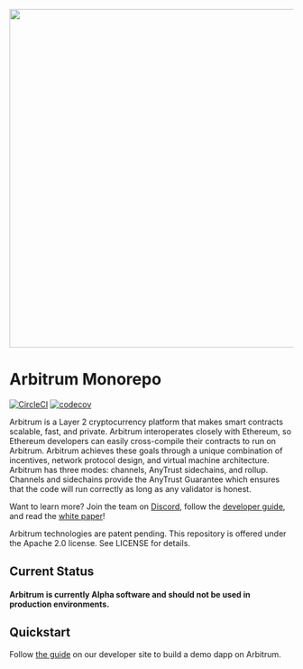 <p align="center"><img src="https://offchainlabs.com/c79291eee1a8e736eebd9a2c708dbe44.png" width="600"></p>

# Arbitrum Monorepo

[![CircleCI](https://circleci.com/gh/OffchainLabs/arbitrum.svg?style=svg)](https://circleci.com/gh/OffchainLabs/arbitrum) [![codecov](https://codecov.io/gh/OffchainLabs/arbitrum/branch/master/graph/badge.svg)](https://codecov.io/gh/OffchainLabs/arbitrum)

Arbitrum is a Layer 2 cryptocurrency platform that makes smart contracts scalable, fast, and private. Arbitrum interoperates closely with Ethereum, so Ethereum developers can easily cross-compile their contracts to run on Arbitrum. Arbitrum achieves these goals through a unique combination of incentives, network protocol design, and virtual machine architecture. Arbitrum has three modes: channels, AnyTrust sidechains, and rollup. Channels and sidechains provide the AnyTrust Guarantee which ensures that the code will run correctly as long as any validator is honest.

Want to learn more? Join the team on [Discord](https://discord.gg/ZpZuw7p), follow the [developer guide](https://developer.offchainlabs.com), and read the [white paper](https://offchainlabs.com/arbitrum.pdf)!

Arbitrum technologies are patent pending. This repository is offered under the Apache 2.0 license. See LICENSE for details.

## Current Status

#### Arbitrum is currently Alpha software and should not be used in production environments.

## Quickstart

Follow [the guide](https://developer.offchainlabs.com/docs/Developer_Quickstart/) on our developer site to build a demo dapp on Arbitrum. 
